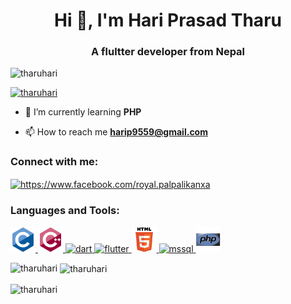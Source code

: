 <h1 align="center">Hi 👋, I'm Hari Prasad Tharu</h1>
<h3 align="center">A flultter developer from Nepal</h3>

<p align="left"> <img src="https://komarev.com/ghpvc/?username=tharuhari&label=Profile%20views&color=0e75b6&style=flat" alt="tharuhari" /> </p>

<p align="left"> <a href="https://github.com/ryo-ma/github-profile-trophy"><img src="https://github-profile-trophy.vercel.app/?username=tharuhari" alt="tharuhari" /></a> </p>

- 🌱 I’m currently learning **PHP**

- 📫 How to reach me **harip9559@gmail.com**

<h3 align="left">Connect with me:</h3>
<p align="left">
<a href="https://fb.com/https://www.facebook.com/royal.palpalikanxa" target="blank"><img align="center" src="https://raw.githubusercontent.com/rahuldkjain/github-profile-readme-generator/master/src/images/icons/Social/facebook.svg" alt="https://www.facebook.com/royal.palpalikanxa" height="30" width="40" /></a>
</p>

<h3 align="left">Languages and Tools:</h3>
<p align="left"> <a href="https://www.cprogramming.com/" target="_blank" rel="noreferrer"> <img src="https://raw.githubusercontent.com/devicons/devicon/master/icons/c/c-original.svg" alt="c" width="40" height="40"/> </a> <a href="https://www.w3schools.com/cpp/" target="_blank" rel="noreferrer"> <img src="https://raw.githubusercontent.com/devicons/devicon/master/icons/cplusplus/cplusplus-original.svg" alt="cplusplus" width="40" height="40"/> </a> <a href="https://dart.dev" target="_blank" rel="noreferrer"> <img src="https://www.vectorlogo.zone/logos/dartlang/dartlang-icon.svg" alt="dart" width="40" height="40"/> </a> <a href="https://flutter.dev" target="_blank" rel="noreferrer"> <img src="https://www.vectorlogo.zone/logos/flutterio/flutterio-icon.svg" alt="flutter" width="40" height="40"/> </a> <a href="https://www.w3.org/html/" target="_blank" rel="noreferrer"> <img src="https://raw.githubusercontent.com/devicons/devicon/master/icons/html5/html5-original-wordmark.svg" alt="html5" width="40" height="40"/> </a> <a href="https://www.microsoft.com/en-us/sql-server" target="_blank" rel="noreferrer"> <img src="https://www.svgrepo.com/show/303229/microsoft-sql-server-logo.svg" alt="mssql" width="40" height="40"/> </a> <a href="https://www.php.net" target="_blank" rel="noreferrer"> <img src="https://raw.githubusercontent.com/devicons/devicon/master/icons/php/php-original.svg" alt="php" width="40" height="40"/> </a> </p>

<p><img align="left" src="https://github-readme-stats.vercel.app/api/top-langs?username=tharuhari&show_icons=true&locale=en&layout=compact" alt="tharuhari" /></p>

<p>&nbsp;<img align="center" src="https://github-readme-stats.vercel.app/api?username=tharuhari&show_icons=true&locale=en" alt="tharuhari" /></p>

<p><img align="center" src="https://github-readme-streak-stats.herokuapp.com/?user=tharuhari&" alt="tharuhari" /></p>
